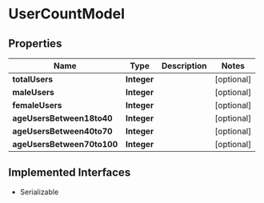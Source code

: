 

# UserCountModel


## Properties

Name | Type | Description | Notes
------------ | ------------- | ------------- | -------------
**totalUsers** | **Integer** |  |  [optional]
**maleUsers** | **Integer** |  |  [optional]
**femaleUsers** | **Integer** |  |  [optional]
**ageUsersBetween18to40** | **Integer** |  |  [optional]
**ageUsersBetween40to70** | **Integer** |  |  [optional]
**ageUsersBetween70to100** | **Integer** |  |  [optional]


## Implemented Interfaces

* Serializable



